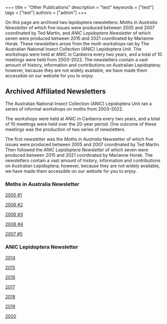 +++
title = "Other Publications"
description = "test"
keywords = ["test"]
tags = ["test"]
authors = ["admin"]
+++

On this page are archived two lepidoptera newsletters: _Moths in Australia Newsletter_ of which five issues were produced between 2005 and 2007 coordinated by Ted Martin, and *ANIC Lepidoptera Newsletter* of which seven were produced between 2015 and 2021 coordinated by Marianne Horak. These newsletters arose from the moth workshops ran by The Australian National Insect Collection (ANIC) Lepidoptera Unit. The workshops were held at ANIC in Canberra every two years, and a total of 10 meetings were held from 2003–2022. The newsletters contain a vast amount of history, information and contributions on Australian Lepidoptera; however, because they are not widely available, we have made them accessible on our website for you to enjoy.

## Archived Affiliated Newsletters

The Australian National Insect Collection (ANIC) Lepidoptera Unit ran a series of informal workshops on moths from 2003–2022. 

The workshops were held at ANIC in Canberra every two years, and a total of 10 meetings were held over the 20-year period. One outcome of these meetings was the production of two series of newsletters. 

The first newsletter was the *Moths in Australia* Newsletter of which five issues were produced between 2005 and 2007 coordinated by Ted Martin. Then followed the *ANIC Lepidoptera Newsletter* of which seven were produced between 2015 and 2021 coordinated by Marianne Horak. The newsletters contain a vast amount of history, information and contributions on Australian Lepidoptera; however, because they are not widely available, we have made them accessible on our website for you to enjoy. 

### Moths in Australia Newsletter

[2005 #1](https://drive.google.com/file/d/1aMeshtlzAkMiWtUpQsW4AHa44RNnu7ry/view?usp=sharing)

[2006 #2](https://drive.google.com/file/d/1xtiKFvBWG0hT_8aofOqHq6LBzeTW1czK/view?usp=sharing)

[2006 #3](https://drive.google.com/file/d/1HU8FELObaOcLvZL5Z9r4b2TH691phsO1/view?usp=sharing)

[2006 #4](https://drive.google.com/file/d/1-43bsGQ9_Mkxvz42Pdo4_6kr7KQ5dTv9/view?usp=sharing)

[2007 #5](https://drive.google.com/file/d/1ulDPmrkpdqUY_3JopdUb0Rgxhni-Pznr/view?usp=sharing)

### ANIC Lepidoptera Newsletter

[2014](https://drive.google.com/file/d/1r55KCA4QBNTkqHPJBz6WYtPzB8rq0bKr/view?usp=sharing)

[2015](https://drive.google.com/file/d/1dT2cLIoWarJN1ZRC6F0OfWRDuFCTRUXz/view?usp=sharing)

[2016](https://drive.google.com/file/d/1-KmRvc_lLvX5fFBoTE2iKk_mt7X4_5ce/view?usp=sharing)

[2017](https://drive.google.com/file/d/1vvaKpcEh9Ay9CHeZKguLoclw-nKEpESd/view?usp=sharing)

[2018](https://drive.google.com/file/d/1s5ATCSQvD70NjjRbx8JVLV_y2sF3x2iF/view?usp=sharing)

[2019](https://drive.google.com/file/d/1syvp3wgrdwEC1OAvHLxyAFEzxBh1A1FB/view?usp=sharing)

[2020](https://drive.google.com/file/d/1j8z8UbiuJfq2FbT0dWExlR_UHgUll0No/view?usp=sharing)
